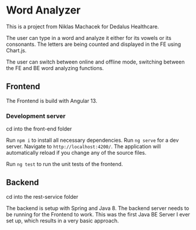 # Word Analyzer
This is a project from Niklas Machacek for Dedalus Healthcare.


The user can type in a word and analyze it either for its vowels or its consonants. The letters are being counted and displayed in the FE using Chart.js.

The user can switch between online and offline mode, switching between the FE and BE word analyzing functions.

## Frontend
The Frontend is build with Angular 13.

### Development server

cd into the front-end folder

Run `npm i` to install all necessary dependencies.
Run `ng serve` for a dev server. Navigate to `http://localhost:4200/`. The application will automatically reload if you change any of the source files.

Run `ng test` to run the unit tests of the frontend.


## Backend
cd into the rest-service folder

The backend is setup with Spring and Java 8.
The backend server needs to be running for the Frontend to work.
This was the first Java BE Server I ever set up, which results in a very basic approach.

